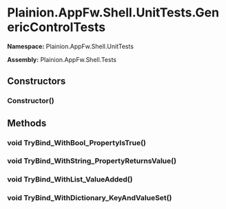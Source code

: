 
# Plainion.AppFw.Shell.UnitTests.GenericControlTests

**Namespace:** Plainion.AppFw.Shell.UnitTests

**Assembly:** Plainion.AppFw.Shell.Tests


## Constructors

### Constructor()


## Methods

### void TryBind_WithBool_PropertyIsTrue()

### void TryBind_WithString_PropertyReturnsValue()

### void TryBind_WithList_ValueAdded()

### void TryBind_WithDictionary_KeyAndValueSet()
